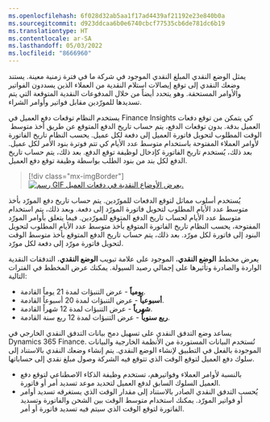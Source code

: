 ```yaml
---
ms.openlocfilehash: 6f028d32ab5aa1f17ad4439af21192e23e840b0a
ms.sourcegitcommit: d923ddcaa6b0e6740cbcf77535cb6de781dc6b19
ms.translationtype: HT
ms.contentlocale: ar-SA
ms.lasthandoff: 05/03/2022
ms.locfileid: "8666960"
---
```

يمثل الوضع النقدي‬ المبلغ النقدي‬ الموجود في شركة ما في فترة زمنية معينة. يستند وضعك النقدي إلى توقع إيصالات استلام النقدية من العملاء الذين يسددون الفواتير والأوامر المستحقة. وهو يتحدد أيضاً من خلال المدفوعات النقدية المتوقعة التي يتم تسديدها للمورّدين مقابل فواتير وأوامر الشراء.

يستخدم النظام توقعات دفع العميل في Finance Insights كي يتمكن من توقع دفعات العميل بدقة. بدون توقعات الدفع، يتم حساب تاريخ الدفع المتوقع عن طريق أخذ متوسط ​​الوقت المطلوب لتحويل فاتورة العميل إلى دفعة لكل عميل. يحسب النظام تاريخ الفاتورة لأوامر العملاء المفتوحة باستخدام متوسط ​​عدد الأيام كي تتم فوترة بنود الأمر لكل عميل. بعد ذلك، يُستخدم تاريخ الفاتورة كإدخال لوظيفة توقع الدفع. بعد ذلك، يتم حساب تاريخ الدفع لكل بند من بنود الطلب بواسطة وظيفة توقع دفع العميل.
 
> [!div class="mx-imgBorder"]
> [![رسم GIF يعرض الأوضاع النقدية في دفعات العميل.](../media/cash-position-customer-payments.gif)](../media/cash-position-customer-payments.gif#lightbox)


يُستخدم أسلوب مماثل لتوقع الدفعات للمورّدين. يتم حساب تاريخ دفع المورّد بأخذ متوسط ​​عدد الأيام المطلوب لتحويل فاتورة المورّد إلى دفعة. وبعد ذلك، يتم استخدام متوسط عدد الأيام لحساب تاريخ الدفع المتوقع للمورّدين. فيما يتعلق بأوامر المورّد المفتوحة، يحسب النظام تاريخ الفاتورة المتوقع بأخذ متوسط ​​عدد الأيام المطلوب لتحويل البنود إلى فاتورة لكل مورّد. بعد ذلك، يتم حساب تاريخ الدفع المتوقع بأخذ متوسط ​​الوقت لتحويل فاتورة مورّد إلى دفعة لكل مورّد.

يعرض مخطط **الوضع النقدي**، الموجود على علامة تبويب **الوضع النقدي**، التدفقات النقدية الواردة والصادرة وتأثيرها على إجمالي رصيد السيولة. يمكنك عرض المخطط في الفترات التالية:

- **يومياً** - عرض التنبؤات لمدة 21 يوماً القادمة. 
- **أسبوعياً** - عرض التنبؤات لمدة 20 أسبوعاً القادمة. 
- **شهرياً** - عرض التنبؤات لمدة 12 شهراً القادمة. 
- **ربع سنوياً** - عرض التنبؤات لمدة 12 ربع سنة القادمة.

يساعد وضع التدفق النقدي على تسهيل دمج بيانات التدفق النقدي الخارجي في Dynamics 365 Finance. تُستخدم البيانات المستوردة من الأنظمة الخارجية والبيانات الموجودة بالفعل في التطبيق لإنشاء الوضع النقدي. يتم إنشاء وضعك النقدي بالاستناد إلى سلوك دفع العميل لتوقع الوقت الذي تتوقع فيه الشركة وصول مبلغ نقدي إلى حساباتها.

- بالنسبة لأوامر العملاء وفواتيرهم، تستخدم وظيفة الذكاء الاصطناعي لتوقع دفع العميل السلوك السابق لدفع العميل لتحديد موعد تسديد أمر أو فاتورة.
- يُحسب التدفق النقدي الصادر‬ بالاستناد إلى مقدار الوقت الذي يستغرقه تسديد أوامر أو فواتير المورّد. يمكنك استخدام متوسط الوقت بين الشحن والفاتورة وتسديد الفاتورة لتوقع الوقت الذي سيتم فيه تسديد فاتورة أو أمر.

